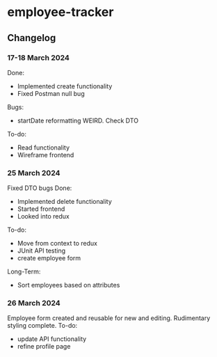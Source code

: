 # employee-tracker


## Changelog
### 17-18 March 2024
Done:
- Implemented create functionality
- Fixed Postman null bug

Bugs:
- startDate reformatting WEIRD. Check DTO

To-do:
- Read functionality
- Wireframe frontend

### 25 March 2024
Fixed DTO bugs
Done:
- Implemented delete functionality
- Started frontend
- Looked into redux

To-do:
- Move from context to redux
- JUnit API testing
- create employee form

Long-Term:
- Sort employees based on attributes

### 26 March 2024
Employee form created and reusable for new and editing.
Rudimentary styling complete. 
To-do:
- update API functionality
- refine profile page
